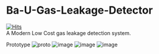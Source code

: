 # Ba-U-Gas-Leakage-Detector
[![Hits](https://hits.sh/github.com/ShatilKhan/Ba-U-Gas-Leakage-Detector/hits.svg)](https://hits.sh/github.com/ShatilKhan/Ba-U-Gas-Leakage-Detector/hits/)  
A Modern Low Cost gas leakage detection system.

Prototype
![proto](https://github.com/ShatilKhan/Ba-U-Gas-Leakage-Detector/assets/52494840/35dfa951-598a-4b5e-8268-43b7e17fb634)
![image](https://github.com/ShatilKhan/Ba-U-Gas-Leakage-Detector/assets/52494840/f73013bf-f364-4acd-a02e-e711309d8040)
![image](https://github.com/ShatilKhan/Ba-U-Gas-Leakage-Detector/assets/52494840/fce85b91-debc-44aa-a28e-ebe45c481f13)
![image](https://github.com/ShatilKhan/Ba-U-Gas-Leakage-Detector/assets/52494840/e7823cf7-bb27-4f8f-90be-1df2a64a9430)
